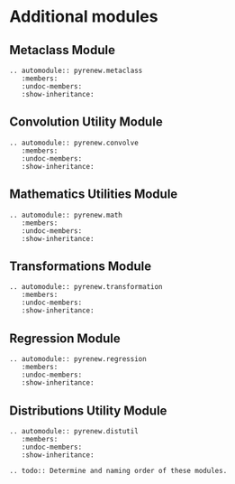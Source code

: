 # Additional modules

## Metaclass Module

```{eval-rst}
.. automodule:: pyrenew.metaclass
   :members:
   :undoc-members:
   :show-inheritance:
```

## Convolution Utility Module

```{eval-rst}
.. automodule:: pyrenew.convolve
   :members:
   :undoc-members:
   :show-inheritance:
```

## Mathematics Utilities Module

```{eval-rst}
.. automodule:: pyrenew.math
   :members:
   :undoc-members:
   :show-inheritance:
```

## Transformations Module

```{eval-rst}
.. automodule:: pyrenew.transformation
   :members:
   :undoc-members:
   :show-inheritance:
```

## Regression Module

```{eval-rst}
.. automodule:: pyrenew.regression
   :members:
   :undoc-members:
   :show-inheritance:

```

## Distributions Utility Module

```{eval-rst}
.. automodule:: pyrenew.distutil
   :members:
   :undoc-members:
   :show-inheritance:
```

```{eval-rst}
.. todo:: Determine and naming order of these modules.
```
